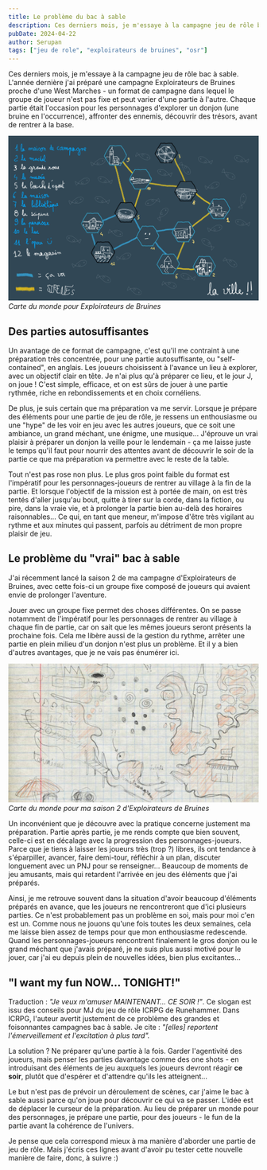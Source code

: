 ```yaml
---
title: Le problème du bac à sable
description: Ces derniers mois, je m'essaye à la campagne jeu de rôle bac à sable. L'année dernière j'ai préparé une campagne...
pubDate: 2024-04-22
author: Serupan
tags: ["jeu de role", "exploirateurs de bruines", "osr"]
---
```


Ces derniers mois, je m'essaye à la campagne jeu de rôle bac à sable. L'année dernière j'ai préparé une campagne Exploirateurs de Bruines proche d'une West Marches - un format de campagne dans lequel le groupe de joueur n'est pas fixe et peut varier d'une partie à l'autre. Chaque partie était l'occasion pour les personnages d'explorer un donjon (une bruine en l'occurrence), affronter des ennemis, découvrir des trésors, avant de rentrer à la base.

![](../../images/posts/map9.jpg)
*Carte du monde pour Exploirateurs de Bruines*
## Des parties autosuffisantes

Un avantage de ce format de campagne, c'est qu'il me contraint à une préparation très concentrée, pour une partie autosuffisante, ou "self-contained", en anglais. Les joueurs choisissent à l'avance un lieu à explorer, avec un objectif clair en tête. Je n'ai plus qu'à préparer ce lieu, et le jour J, on joue ! C'est simple, efficace, et on est sûrs de jouer à une partie rythmée, riche en rebondissements et en choix cornéliens.

De plus, je suis certain que ma préparation va me servir. Lorsque je prépare des éléments pour une partie de jeu de rôle, je ressens un enthousiasme ou une "hype" de les voir en jeu avec les autres joueurs, que ce soit une ambiance, un grand méchant, une énigme, une musique… J'éprouve un vrai plaisir à préparer un donjon la veille pour le lendemain - ça me laisse juste le temps qu'il faut pour nourrir des attentes avant de découvrir le soir de la partie ce que ma préparation va permettre avec le reste de la table.

Tout n'est pas rose non plus. Le plus gros point faible du format est l'impératif pour les personnages-joueurs de rentrer au village à la fin de la partie. Et lorsque l'objectif de la mission est à portée de main, on est très tentés d'aller jusqu'au bout, quitte à tirer sur la corde, dans la fiction, ou pire, dans la vraie vie, et à prolonger la partie bien au-delà des horaires raisonnables… Ce qui, en tant que meneur, m'impose d'être très vigilant au rythme et aux minutes qui passent, parfois au détriment de mon propre plaisir de jeu.

## Le problème du "vrai" bac à sable

J'ai récemment lancé la saison 2 de ma campagne d'Exploirateurs de Bruines, avec cette fois-ci un groupe fixe composé de joueurs qui avaient envie de prolonger l'aventure. 

Jouer avec un groupe fixe permet des choses différentes. On se passe notamment de l'impératif pour les personnages de rentrer au village à chaque fin de partie, car on sait que les mêmes joueurs seront présents la prochaine fois. Cela me libère aussi de la gestion du rythme, arrêter une partie en plein milieu d'un donjon n'est plus un problème. Et il y a bien d'autres avantages, que je ne vais pas énumérer ici.

![](../../images/posts/map8.jpg)
*Carte du monde pour ma saison 2 d'Exploirateurs de Bruines*

Un inconvénient que je découvre avec la pratique concerne justement ma préparation. Partie après partie, je me rends compte que bien souvent, celle-ci est en décalage avec la progression des personnages-joueurs. Parce que je tiens à laisser les joueurs très (trop ?) libres, ils ont tendance à s'éparpiller, avancer, faire demi-tour, réfléchir à un plan, discuter longuement avec un PNJ pour se renseigner… Beaucoup de moments de jeu amusants, mais qui retardent l'arrivée en jeu des éléments que j'ai préparés.

Ainsi, je me retrouve souvent dans la situation d'avoir beaucoup d'éléments préparés en avance, que les joueurs ne rencontreront que d'ici plusieurs parties. Ce n'est probablement pas un problème en soi, mais pour moi c'en est un. Comme nous ne jouons qu'une fois toutes les deux semaines, cela me laisse bien assez de temps pour que mon enthousiasme redescende. Quand les personnages-joueurs rencontrent finalement le gros donjon ou le grand méchant que j'avais préparé, je ne suis plus aussi motivé pour le jouer, car j'ai eu depuis plein de nouvelles idées, bien plus excitantes… 

## "I want my fun NOW... TONIGHT!"

Traduction : *"Je veux m'amuser MAINTENANT… CE SOIR !"*. Ce slogan est issu des conseils pour MJ du jeu de rôle ICRPG de Runehammer. Dans ICRPG, l'auteur avertit justement de ce problème des grandes et foisonnantes campagnes bac à sable. Je cite : *"[elles] reportent l'émerveillement et l'excitation à plus tard".*

La solution ? Ne préparer qu'une partie à la fois. Garder l'agentivité des joueurs, mais penser les parties davantage comme des one shots - en introduisant des éléments de jeu auxquels les joueurs devront réagir **ce soir**, plutôt que d'espérer et d'attendre qu'ils les atteignent… 

Le but n'est pas de prévoir un déroulement de scènes, car j'aime le bac à sable aussi parce qu'on joue pour découvrir ce qui va se passer. L'idée est de déplacer le curseur de la préparation. Au lieu de préparer un monde pour des personnages, je prépare une partie, pour des joueurs - le fun de la partie avant la cohérence de l'univers.

Je pense que cela correspond mieux à ma manière d'aborder une partie de jeu de rôle. Mais j'écris ces lignes avant d'avoir pu tester cette nouvelle manière de faire, donc, à suivre :)